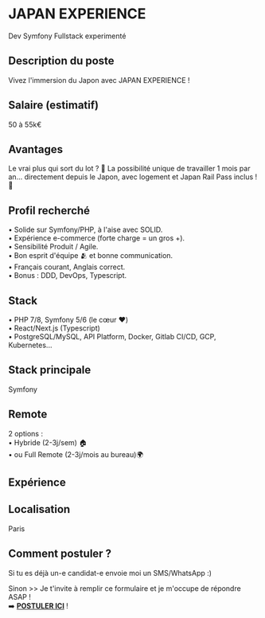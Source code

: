 # JAPAN EXPERIENCE
Dev Symfony Fullstack experimenté

## Description du poste
Vivez l'immersion du Japon avec JAPAN EXPERIENCE !

## Salaire (estimatif)
50 à 55k€

## Avantages
Le vrai plus qui sort du lot ? 🤩 La possibilité unique de travailler 1 mois par an... directement depuis le Japon, avec logement et Japan Rail Pass inclus ! 🚄

## Profil recherché
•	Solide sur Symfony/PHP, à l'aise avec SOLID.</br>
•	Expérience e-commerce (forte charge = un gros +).</br>
•	Sensibilité Produit / Agile.</br>
•	Bon esprit d'équipe 🫂 et bonne communication.</br>
•	Français courant, Anglais correct.</br>
•	Bonus : DDD, DevOps, Typescript.</br>

## Stack
•	PHP 7/8, Symfony 5/6 (le cœur ❤️)</br>
•	React/Next.js (Typescript)</br>
•	PostgreSQL/MySQL, API Platform, Docker, Gitlab CI/CD, GCP, Kubernetes...</br>

## Stack principale
Symfony

## Remote
2 options :</br>
•	Hybride (2-3j/sem) 🏠</br>
•	ou Full Remote (2-3j/mois au bureau)🌍</br>

## Expérience


## Localisation
Paris

## Comment postuler ?
Si tu es déjà un-e candidat-e envoie moi un SMS/WhatsApp :)

Sinon >> Je t'invite à remplir ce formulaire et je m'occupe de répondre ASAP !</br>
➡️ <b><a href="https://form.jotform.com/251094648903361" target="_blank">POSTULER ICI</a></b> !
